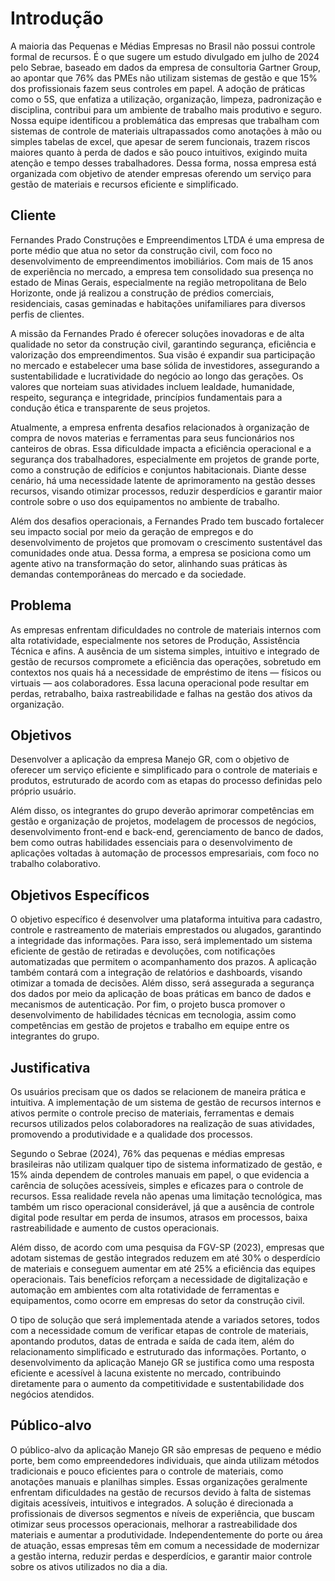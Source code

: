 # Introdução

A maioria das Pequenas e Médias Empresas no Brasil não possui controle formal de recursos. É o que sugere um estudo divulgado em julho de 2024 pelo Sebrae, baseado em dados da empresa de consultoria Gartner Group, ao apontar que 76% das PMEs não utilizam sistemas de gestão e que 15% dos profissionais fazem seus controles em papel.
A adoção de práticas como o 5S, que enfatiza a utilização, organização, limpeza, padronização e disciplina, contribui para um ambiente de trabalho mais produtivo e seguro.
Nossa equipe identificou a problemática das empresas que trabalham com sistemas de controle de materiais ultrapassados como anotações à mão ou simples tabelas de excel, que apesar de serem funcionais, trazem riscos maiores quanto à perda de dados e são pouco intuitivos, exigindo muita atenção e tempo desses trabalhadores. Dessa forma, nossa empresa está organizada com objetivo de atender empresas oferendo um serviço para gestão de materiais e recursos eficiente e simplificado.

## Cliente 

Fernandes Prado Construções e Empreendimentos LTDA é uma empresa de porte médio que atua no setor da construção civil, com foco no desenvolvimento de empreendimentos imobiliários. Com mais de 15 anos de experiência no mercado, a empresa tem consolidado sua presença no estado de Minas Gerais, especialmente na região metropolitana de Belo Horizonte, onde já realizou a construção de prédios comerciais, residenciais, casas geminadas e habitações unifamiliares para diversos perfis de clientes.

A missão da Fernandes Prado é oferecer soluções inovadoras e de alta qualidade no setor da construção civil, garantindo segurança, eficiência e valorização dos empreendimentos. Sua visão é expandir sua participação no mercado e estabelecer uma base sólida de investidores, assegurando a sustentabilidade e lucratividade do negócio ao longo das gerações. Os valores que norteiam suas atividades incluem lealdade, humanidade, respeito, segurança e integridade, princípios fundamentais para a condução ética e transparente de seus projetos.

Atualmente, a empresa enfrenta desafios relacionados à organização de compra de novos materias e ferramentas para seus funcionários nos canteiros de obras. Essa dificuldade impacta a eficiência operacional e a segurança dos trabalhadores, especialmente em projetos de grande porte, como a construção de edifícios e conjuntos habitacionais. Diante desse cenário, há uma necessidade latente de aprimoramento na gestão desses recursos, visando otimizar processos, reduzir desperdícios e garantir maior controle sobre o uso dos equipamentos no ambiente de trabalho.

Além dos desafios operacionais, a Fernandes Prado tem buscado fortalecer seu impacto social por meio da geração de empregos e do desenvolvimento de projetos que promovam o crescimento sustentável das comunidades onde atua. Dessa forma, a empresa se posiciona como um agente ativo na transformação do setor, alinhando suas práticas às demandas contemporâneas do mercado e da sociedade.


## Problema
As empresas enfrentam dificuldades no controle de materiais internos com alta rotatividade, especialmente nos setores de Produção, Assistência Técnica e afins. A ausência de um sistema simples, intuitivo e integrado de gestão de recursos compromete a eficiência das operações, sobretudo em contextos nos quais há a necessidade de empréstimo de itens — físicos ou virtuais — aos colaboradores. Essa lacuna operacional pode resultar em perdas, retrabalho, baixa rastreabilidade e falhas na gestão dos ativos da organização.

## Objetivos

Desenvolver a aplicação da empresa Manejo GR, com o objetivo de oferecer um serviço eficiente e simplificado para o controle de materiais e produtos, estruturado de acordo com as etapas do processo definidas pelo próprio usuário.

Além disso, os integrantes do grupo deverão aprimorar competências em gestão e organização de projetos, modelagem de processos de negócios, desenvolvimento front-end e back-end, gerenciamento de banco de dados, bem como outras habilidades essenciais para o desenvolvimento de aplicações voltadas à automação de processos empresariais, com foco no trabalho colaborativo.

## Objetivos Específicos

O objetivo específico é desenvolver uma plataforma intuitiva para cadastro, controle e rastreamento de materiais emprestados ou alugados, garantindo a integridade das informações. Para isso, será implementado um sistema eficiente de gestão de retiradas e devoluções, com notificações automatizadas que permitem o acompanhamento dos prazos. A aplicação também contará com a integração de relatórios e dashboards, visando otimizar a tomada de decisões. Além disso, será assegurada a segurança dos dados por meio da aplicação de boas práticas em banco de dados e mecanismos de autenticação. Por fim, o projeto busca promover o desenvolvimento de habilidades técnicas em tecnologia, assim como competências em gestão de projetos e trabalho em equipe entre os integrantes do grupo.

## Justificativa

Os usuários precisam que os dados se relacionem de maneira prática e intuitiva. A implementação de um sistema de gestão de recursos internos e ativos permite o controle preciso de materiais, ferramentas e demais recursos utilizados pelos colaboradores na realização de suas atividades, promovendo a produtividade e a qualidade dos processos.

Segundo o Sebrae (2024), 76% das pequenas e médias empresas brasileiras não utilizam qualquer tipo de sistema informatizado de gestão, e 15% ainda dependem de controles manuais em papel, o que evidencia a carência de soluções acessíveis, simples e eficazes para o controle de recursos. Essa realidade revela não apenas uma limitação tecnológica, mas também um risco operacional considerável, já que a ausência de controle digital pode resultar em perda de insumos, atrasos em processos, baixa rastreabilidade e aumento de custos operacionais.

Além disso, de acordo com uma pesquisa da FGV-SP (2023), empresas que adotam sistemas de gestão integrados reduzem em até 30% o desperdício de materiais e conseguem aumentar em até 25% a eficiência das equipes operacionais. Tais benefícios reforçam a necessidade de digitalização e automação em ambientes com alta rotatividade de ferramentas e equipamentos, como ocorre em empresas do setor da construção civil.

O tipo de solução que será implementada atende a variados setores, todos com a necessidade comum de verificar etapas de controle de materiais, apontando produtos, datas de entrada e saída de cada item, além do relacionamento simplificado e estruturado das informações. Portanto, o desenvolvimento da aplicação Manejo GR se justifica como uma resposta eficiente e acessível à lacuna existente no mercado, contribuindo diretamente para o aumento da competitividade e sustentabilidade dos negócios atendidos.

## Público-alvo

O público-alvo da aplicação Manejo GR são empresas de pequeno e médio porte, bem como empreendedores individuais, que ainda utilizam métodos tradicionais e pouco eficientes para o controle de materiais, como anotações manuais e planilhas simples. Essas organizações geralmente enfrentam dificuldades na gestão de recursos devido à falta de sistemas digitais acessíveis, intuitivos e integrados. A solução é direcionada a profissionais de diversos segmentos e níveis de experiência, que buscam otimizar seus processos operacionais, melhorar a rastreabilidade dos materiais e aumentar a produtividade. Independentemente do porte ou área de atuação, essas empresas têm em comum a necessidade de modernizar a gestão interna, reduzir perdas e desperdícios, e garantir maior controle sobre os ativos utilizados no dia a dia.
